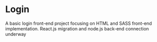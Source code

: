 # Login
A basic login front-end project focusing on HTML and SASS front-end implementation. 
React.js migration and node.js back-end connection underway
